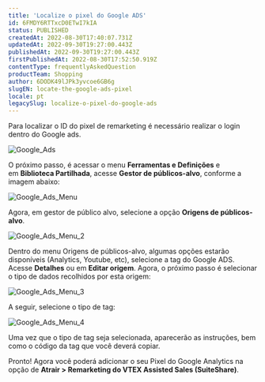 ```yaml
---
title: 'Localize o pixel do Google ADS'
id: 6FMDY6RTTxcD0ETwI7kIA
status: PUBLISHED
createdAt: 2022-08-30T17:40:07.731Z
updatedAt: 2022-09-30T19:27:00.443Z
publishedAt: 2022-09-30T19:27:00.443Z
firstPublishedAt: 2022-08-30T17:52:50.919Z
contentType: frequentlyAskedQuestion
productTeam: Shopping
author: 6DODK49lJPk3yvcoe6GB6g
slugEN: locate-the-google-ads-pixel
locale: pt
legacySlug: localize-o-pixel-do-google-ads
---
```


Para localizar o ID do pixel de remarketing é necessário realizar o login dentro do Google ads.

![Google_Ads](//images.ctfassets.net/alneenqid6w5/3WHxCxHMQ7glNyc32wFa8G/3de7c855fa9574725c9df93eaf555ff9/Google_Ads.png)

O próximo passo, é acessar o menu **Ferramentas e Definições** e em **Biblioteca Partilhada**, acesse **Gestor de públicos-alvo**, conforme a imagem abaixo:

![Google_Ads_Menu](//images.ctfassets.net/alneenqid6w5/38QwaYvtbHLw3o52tKJjG1/417e13fdbf1bea474d9cb6e180808f9f/Google_Ads_Menu.png)

Agora, em gestor de público alvo, selecione a opção **Origens de públicos-alvo**.

![Google_Ads_Menu_2](//images.ctfassets.net/alneenqid6w5/29cE5O5pA3VrxJVmBrA52Y/9c5ae98d7886f80430928be4049dd7f8/Google_Ads_Menu_2.png)

Dentro do menu Origens de públicos-alvo, algumas opções estarão disponíveis (Analytics, Youtube, etc), selecione a tag do Google ADS. Acesse **Detalhes** ou em **Editar origem**. Agora, o próximo passo é selecionar o tipo de dados recolhidos por esta origem:

![Google_Ads_Menu_3](//images.ctfassets.net/alneenqid6w5/17FFDoGSDe74oPlheNvL1a/3a05b360a1375aed52e4e29a5f32ea45/Google_Ads_Menu_3.png)

A seguir, selecione o tipo de tag:

![Google_Ads_Menu_4](//images.ctfassets.net/alneenqid6w5/5F1q4U7ZLrgvbJF0rBtEOu/5a41e7c9e34be8e340d7a633ebb983b0/Google_Ads_Menu_4.png)

Uma vez que o tipo de tag seja selecionada, aparecerão as instruções, bem como o código da tag que você deverá copiar.

Pronto! Agora você poderá adicionar o seu Pixel do Google Analytics na opção de **Atrair > Remarketing do VTEX Assisted Sales (SuiteShare)**.
